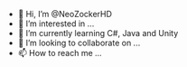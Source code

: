 - 👋 Hi, I’m @NeoZockerHD
- 👀 I’m interested in ...
- 🌱 I’m currently learning C#, Java and Unity
- 💞️ I’m looking to collaborate on ...
- 📫 How to reach me ...

<!---
NeoZockerHD/NeoZockerHD is a ✨ special ✨ repository because its `README.md` (this file) appears on your GitHub profile.
You can click the Preview link to take a look at your changes.
--->
